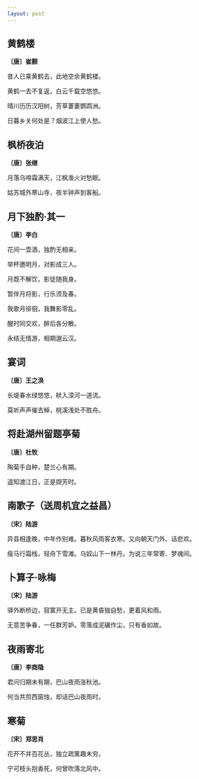 ```yaml
---
layout: post
---
```

## 黄鹤楼
**〔唐〕崔颢**

昔人已乘黄鹤去，此地空余黄鹤楼。

黄鹤一去不复返，白云千载空悠悠。

晴川历历汉阳树，芳草萋萋鹦鹉洲。

日暮乡关何处是？烟波江上使人愁。

## 枫桥夜泊
**〔唐〕张继**

月落乌啼霜满天，江枫渔火对愁眠。

姑苏城外寒山寺，夜半钟声到客船。

## 月下独酌·其一
**〔唐〕李白**

花间一壶酒，独酌无相亲。

举杯邀明月，对影成三人。

月既不解饮，影徒随我身。

暂伴月将影，行乐须及春。

我歌月徘徊，我舞影零乱。

醒时同交欢，醉后各分散。

永结无情游，相期邈云汉。

## 宴词
**〔唐〕王之涣**

长堤春水绿悠悠，畎入漳河一道流。

莫听声声催去棹，桃溪浅处不胜舟。

## 将赴湖州留题亭菊
**〔唐〕杜牧**

陶菊手自种，楚兰心有期。

遥知渡江日，正是撷芳时。

## 南歌子（送周机宜之益昌）
**〔宋〕陆游**

异县相逢晚，中年作别难。暮秋风雨客衣寒。又向朝天门外、话悲欢。

瘦马行霜栈，轻舟下雪滩。乌奴山下一林丹。为说三年常寄、梦魂间。

## 卜算子·咏梅
**〔宋〕陆游**

驿外断桥边，寂寞开无主。已是黄昏独自愁，更着风和雨。

无意苦争春，一任群芳妒。零落成泥碾作尘，只有香如故。

## 夜雨寄北
**〔唐〕李商隐**

君问归期未有期，巴山夜雨涨秋池。

何当共剪西窗烛，却话巴山夜雨时。

## 寒菊
**〔宋〕郑思肖**

花开不并百花丛，独立疏篱趣未穷。

宁可枝头抱香死，何曾吹落北风中。
